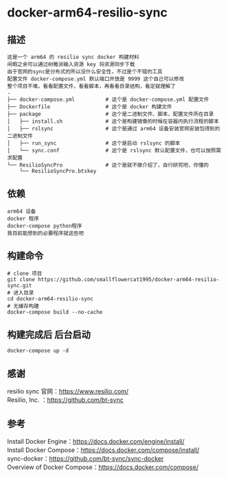 # docker-arm64-resilio-sync
## 描述
    这是一个 arm64 的 resilio sync docker 构建材料  
    闲暇之余可以通过树莓派输入资源 key 将资源同步下载  
    由于官网的sync是分布式的所以没什么安全性，不过是个不错的工具  
    配置文件 docker-compose.yml 默认端口开放是 9999 这个自己可以修改  
    整个项目不难，看看配置文件，看看脚本，再看看目录结构，看定就理解了
    .  
    ├── docker-compose.yml          # 这个是 docker-compose.yml 配置文件  
    ├── Dockerfile                  # 这个是 docker 构建文件  
    ├── package                     # 这个是二进制文件、脚本、配置文件所在目录  
    │   ├── install.sh              # 这个是构建镜像的时候在容器内执行流程的脚本  
    │   ├── rslsync                 # 这个是通过 arm64 设备安装官网安装包得到的二进制文件  
    │   ├── run_sync                # 这个是启动 rslsync 的脚本  
    │   └── sync.conf               # 这个是 rslsync 默认配置文件，也可以按照需求配置  
    └── ResilioSyncPro              # 这个是就不做介绍了，自行研究吧，你懂的  
        └── ResilioSyncPro.btskey  

## 依赖
    arm64 设备
    docker 程序
    docker-compose python程序
    我目前能想到的必要程序就这些吧

## 构建命令
    # clone 项目
    git clone https://github.com/smallflowercat1995/docker-arm64-resilio-sync.git
    # 进入目录
    cd docker-arm64-resilio-sync
    # 无缓存构建
    docker-compose build --no-cache

## 构建完成后 后台启动
    docker-compose up -d

## 感谢
resilio sync 官网：https://www.resilio.com/  
Resilio, Inc. ：https://github.com/bt-sync  

## 参考
Install Docker Engine：https://docs.docker.com/engine/install/  
Install Docker Compose：https://docs.docker.com/compose/install/  
sync-docker：https://github.com/bt-sync/sync-docker  
Overview of Docker Compose：https://docs.docker.com/compose/  
